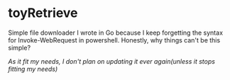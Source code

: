 # toyRetrieve

Simple file downloader I wrote in Go because I keep forgetting the syntax for Invoke-WebRequest in powershell.
Honestly, why things can't be this simple?

_As it fit my needs, I don't plan on updating it ever again(unless it stops fitting my needs)_